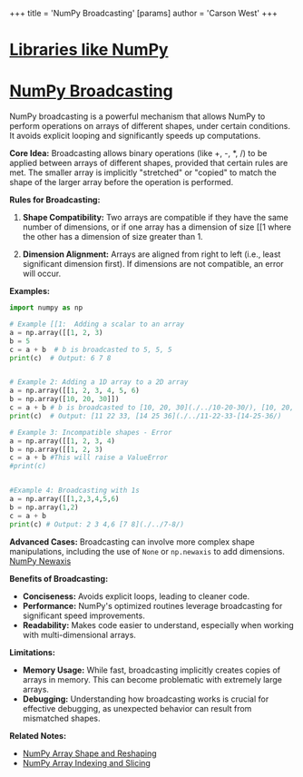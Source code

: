 +++
 title = 'NumPy Broadcasting'
[params]
	author = 'Carson West'
+++
# [Libraries like NumPy](./../libraries-like-numpy/)
# [NumPy Broadcasting](./../numpy-broadcasting/) 
NumPy broadcasting is a powerful mechanism that allows NumPy to perform operations on arrays of different shapes, under certain conditions.  It avoids explicit looping and significantly speeds up computations.

**Core Idea:** Broadcasting allows binary operations (like +, -, *, /) to be applied between arrays of different shapes, provided that certain rules are met.  The smaller array is implicitly "stretched" or "copied" to match the shape of the larger array before the operation is performed.


**Rules for Broadcasting:**

1. **Shape Compatibility:** Two arrays are compatible if they have the same number of dimensions, or if one array has a dimension of size [[1 where the other has a dimension of size greater than 1.

2. **Dimension Alignment:**  Arrays are aligned from right to left (i.e., least significant dimension first).  If dimensions are not compatible, an error will occur.


**Examples:**

```python
import numpy as np

# Example [[1:  Adding a scalar to an array
a = np.array([[1, 2, 3)
b = 5
c = a + b  # b is broadcasted to 5, 5, 5
print(c)  # Output: 6 7 8


# Example 2: Adding a 1D array to a 2D array
a = np.array([[1, 2, 3, 4, 5, 6)
b = np.array([10, 20, 30]])
c = a + b # b is broadcasted to [10, 20, 30](./../10-20-30/), [10, 20, 30]]
print(c)  # Output: [11 22 33, [14 25 36](./../11-22-33-[14-25-36/)

# Example 3: Incompatible shapes - Error
a = np.array([[1, 2, 3, 4)
b = np.array([[1, 2, 3)
c = a + b #This will raise a ValueError
#print(c)


#Example 4: Broadcasting with 1s
a = np.array([[1,2,3,4,5,6)
b = np.array(1,2)
c = a + b
print(c) # Output: 2 3 4,6 [7 8](./../7-8/)

```

**Advanced Cases:**  Broadcasting can involve more complex shape manipulations, including the use of `None` or `np.newaxis` to add dimensions.  [NumPy Newaxis](./../numpy-newaxis/)


**Benefits of Broadcasting:**

* **Conciseness:**  Avoids explicit loops, leading to cleaner code.
* **Performance:**  NumPy's optimized routines leverage broadcasting for significant speed improvements.
* **Readability:**  Makes code easier to understand, especially when working with multi-dimensional arrays.

**Limitations:**

* **Memory Usage:**  While fast, broadcasting implicitly creates copies of arrays in memory. This can become problematic with extremely large arrays.
* **Debugging:**  Understanding how broadcasting works is crucial for effective debugging, as unexpected behavior can result from mismatched shapes.

**Related Notes:**

* [NumPy Array Shape and Reshaping](./../numpy-array-shape-and-reshaping/)
* [NumPy Array Indexing and Slicing](./../numpy-array-indexing-and-slicing/)


